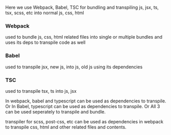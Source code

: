 Here we use Webpack, Babel, TSC for bundling and transpiling js, jsx, ts, tsx, scss, etc into normal js, css, html

### Webpack
used to bundle js, css, html related files into single or multiple bundles and uses its deps to transpile code as well

### Babel
used to transpile jsx, new js, into js, old js using its dependencies

### TSC
used to transpile tsx, ts into js, jsx

In webpack, babel and typescript can be used as dependencies to transpile.
Or In Babel, typescript can be used as dependencies to transpile.
Or All 3 can be used seperately to transpile and bundle.

transpiler for scss, post-css, etc can be used as dependencies in webpack to transpile css, html and other related files and contents.
